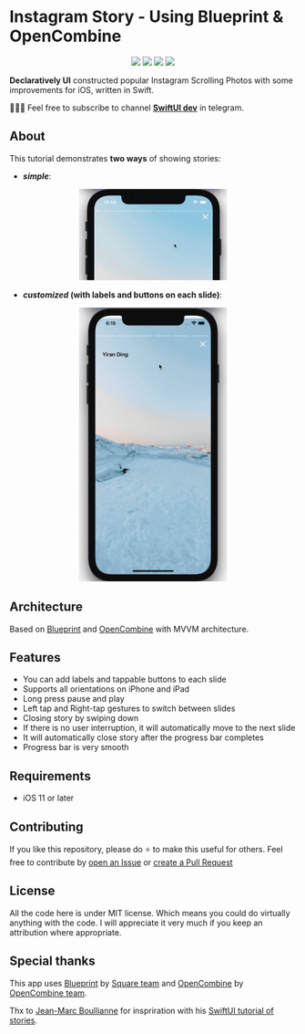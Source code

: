 # Instagram Story - Using Blueprint & OpenCombine

<p align="center">
     <img src="https://img.shields.io/badge/license-MIT-blue" />
    <img src="https://img.shields.io/badge/platform-IOS-blue" />
    <img src="https://img.shields.io/badge/iOS%20-11.0-blue" />
    <img src="https://img.shields.io/badge/language-Swift%205.0-blue" />
</p>

**Declaratively UI** constructed popular Instagram Scrolling Photos with some improvements for iOS, written in Swift.

👨🏻‍💻 Feel free to subscribe to channel **[SwiftUI dev](https://t.me/swiftui_dev)** in telegram.

## About
This tutorial demonstrates **two ways** of showing stories:

- **_simple_**:

<p align="center">
<img src="images/short_story.gif" alt="Example without labels" height="160" width="260">
</p>

- **_customized_ (with labels and buttons on each slide)**:

<p align="center">
<img src="images/long_story.gif" alt="Example with labels" height="480" width="260">
</p>

## Architecture

Based on [Blueprint](https://github.com/square/Blueprint) and [OpenCombine](https://github.com/OpenCombine/OpenCombine) with MVVM architecture. 

## Features

* You can add labels and tappable buttons to each slide
* Supports all orientations on iPhone and iPad
* Long press pause and play
* Left tap and Right-tap gestures to switch between slides
* Closing story by swiping down
* If there is no user interruption, it will automatically move to the next slide
* It will automatically close story after the progress bar completes
* Progress bar is very smooth

## Requirements

- iOS 11 or later

## Contributing
If you like this repository, please do :star: to make this useful for others. Feel free to contribute by [open an Issue](https://github.com/c-villain/StoriesTutorual/issues/new/choose) or [create a Pull Request](https://github.com/c-villain/StoriesTutorual/compare)

## License

All the code here is under MIT license. Which means you could do virtually anything with the code.
I will appreciate it very much if you keep an attribution where appropriate.

## Special thanks

This app uses [Blueprint](https://github.com/square/Blueprint) by [Square team](https://github.com/square) and [OpenCombine](https://github.com/OpenCombine/OpenCombine) by [OpenCombine team](https://github.com/OpenCombine).

Thx to [Jean-Marc Boullianne](https://github.com/jboullianne) for inspriration with his [SwiftUI tutorial of stories](https://github.com/jboullianne/InstagramStoryTutorial-SwiftUI).
